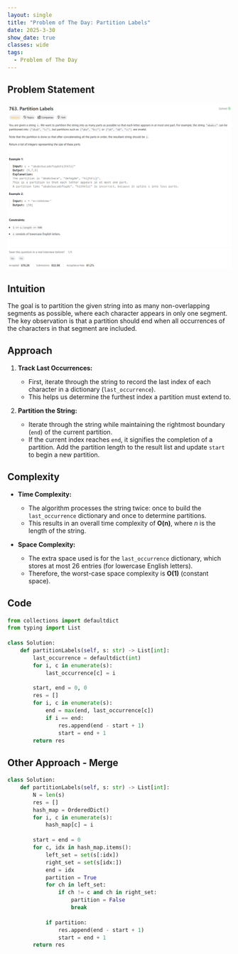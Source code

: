 ```yaml
---
layout: single
title: "Problem of The Day: Partition Labels"
date: 2025-3-30
show_date: true
classes: wide
tags:
  - Problem of The Day
---
```


## Problem Statement

![problem](/assets/images/2025-03-30_11-16-35-problem-763.jpg)

## Intuition

The goal is to partition the given string into as many non-overlapping segments as possible, where each character appears in only one segment. The key observation is that a partition should end when all occurrences of the characters in that segment are included.

## Approach

1. **Track Last Occurrences:**

   - First, iterate through the string to record the last index of each character in a dictionary (`last_occurrence`).
   - This helps us determine the furthest index a partition must extend to.

2. **Partition the String:**
   - Iterate through the string while maintaining the rightmost boundary (`end`) of the current partition.
   - If the current index reaches `end`, it signifies the completion of a partition. Add the partition length to the result list and update `start` to begin a new partition.

## Complexity

- **Time Complexity:**

  - The algorithm processes the string twice: once to build the `last_occurrence` dictionary and once to determine partitions.
  - This results in an overall time complexity of **O(n)**, where _n_ is the length of the string.

- **Space Complexity:**
  - The extra space used is for the `last_occurrence` dictionary, which stores at most 26 entries (for lowercase English letters).
  - Therefore, the worst-case space complexity is **O(1)** (constant space).

## Code

```python
from collections import defaultdict
from typing import List

class Solution:
    def partitionLabels(self, s: str) -> List[int]:
        last_occurrence = defaultdict(int)
        for i, c in enumerate(s):
            last_occurrence[c] = i

        start, end = 0, 0
        res = []
        for i, c in enumerate(s):
            end = max(end, last_occurrence[c])
            if i == end:
                res.append(end - start + 1)
                start = end + 1
        return res
```

## Other Approach - Merge

```python
class Solution:
    def partitionLabels(self, s: str) -> List[int]:
        N = len(s)
        res = []
        hash_map = OrderedDict()
        for i, c in enumerate(s):
            hash_map[c] = i

        start = end = 0
        for c, idx in hash_map.items():
            left_set = set(s[:idx])
            right_set = set(s[idx:])
            end = idx
            partition = True
            for ch in left_set:
                if ch != c and ch in right_set:
                    partition = False
                    break

            if partition:
                res.append(end - start + 1)
                start = end + 1
        return res
```
